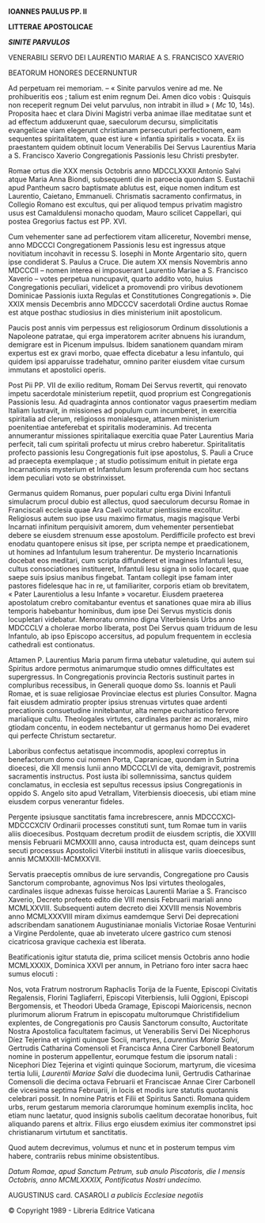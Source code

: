 **IOANNES PAULUS PP. II**

**LITTERAE** **APOSTOLICAE**

***SINITE PARVULOS***

VENERABILI SERVO DEI LAURENTIO MARIAE A S. FRANCISCO XAVERIO

BEATORUM HONORES DECERNUNTUR

Ad perpetuam rei memoriam. – « Sinite parvulos venire ad me. Ne prohibueritis eos ; talium est enim regnum Dei. Amen dico vobis : Quisquis non receperit regnum Dei velut parvulus, non intrabit in illud » ( *Mc* 10, 14s). Proposita haec et clara Divini Magistri verba animae illae meditatae sunt et ad effectum adduxerunt quae, saeculorum decursu, simplicitatis evangelicae viam elegerunt christianam persecuturi perfectionem, eam sequentes spiritalitatem, quae est iure « infantia spiritalis » vocata. Ex iis praestantem quidem obtinuit locum Venerabilis Dei Servus Laurentius Maria a S. Francisco Xaverio Congregationis Passionis Iesu Christi presbyter.

Romae ortus die XXX mensis Octobris anno MDCCLXXXII Antonio Salvi atque Maria Anna Biondi, subsequenti die in paroecia quondam S. Eustachii apud Pantheum sacro baptismate ablutus est, eique nomen inditum est Laurentio, Caietano, Emmanueli. Chrismatis sacramento confirmatus, in Collegio Romano est excultus, qui per aliquod tempus privatim magistro usus est Camaldulensi monacho quodam, Mauro scilicet Cappellari, qui postea Gregorius factus est PP. XVI.

Cum vehementer sane ad perfectiorem vitam alliceretur, Novembri mense, anno MDCCCI Congregationem Passionis Iesu est ingressus atque novitiatum incohavit in recessu S. Iosephi in Monte Argentario sito, quern ipse condiderat S. Paulus a Cruce. Die autem XX mensis Novembris anno MDCCCII – nomen interea ei imposuerant Laurentio Mariae a S. Francisco Xaverio – votes perpetua nuncupavit, quarto addito voto, huius Congregationis peculiari, videlicet a promovendi pro viribus devotionem Dominicae Passionis iuxta Regulas et Constitutiones Congregationis ». Die XXIX mensis Decembris anno MDCCCV sacerdotali Ordine auctus Romae est atque posthac studiosius in dies ministerium iniit apostolicum.

Paucis post annis vim perpessus est religiosorum Ordinum dissolutionis a Napoleone patratae, qui erga imperatorem acriter abnuens his iurandum, demigrare est in Picenum impulsus. Ibidem sanationem quandam miram expertus est ex gravi morbo, quae effecta dicebatur a Iesu infantulo, qui quidem ipsi apparuisse tradehatur, omnino pariter eiusdem vitae cursum immutans et apostolici operis.

Post Pii PP. VII de exilio reditum, Romam Dei Servus revertit, qui renovato impetu sacerdotale ministerium repetiit, quod proprium est Congregationis Passionis Iesu. Ad quadraginta annos contionator vagus praesertim mediam Italiam lustravit, in missiones ad populum cum incumberet, in exercitia spiritalia ad clerum, religiosos monialesque, attamen ministerium poenitentiae anteferebat et spiritalis moderaminis. Ad trecenta annumerantur missiones spiritaliaque exercitia quae Pater Laurentius Maria perfecit, tali cum spiritali profectu ut mirus crebro haberetur. Spiritalitatis profecto passionis Iesu Congregationis fuit ipse apostolus, S. Pauli a Cruce ad praecepta exemplaque ; at studio potissimum enituit in pietate erga Incarnationis mysterium et Infantulum Iesum proferenda cum hoc sectans idem peculiari voto se obstrinxisset.

Germanus quidem Romanus, puer populari cultu erga Divini Infantuli simulacrum procul dubio est allectus, quod saeculorum decursu Romae in Franciscali ecclesia quae Ara Caeli vocitatur pientissime excolitur. Religiosus autem suo ipse usu maximo firmatus, magis magisque Verbi Incarnati infinitum perquisivit amorem, dum vehementer persentiebat debere se eiusdem strenuum esse apostolum. Perdifficile profecto est brevi enodatu quantopere enisus sit ipse, per scripta nempe et praedicationem, ut homines ad Infantulum Iesum traherentur. De mysterio Incarnationis docebat eos meditari, cum scripta diffunderet et imagines Infantuli Iesu, cultus consociationes institueret, Infantuli Iesu signa in solio locaret, quae saepe suis ipsius manibus fingebat. Tantam collegit ipse famam inter pastores fidelesque hac in re, ut familiariter, corporis etiam ob brevitatem, « Pater Laurentiolus a Iesu Infante » vocaretur. Eiusdem praeterea apostolatum crebro comitabantur eventus et sanationes quae mira ab illius temporis habebantur hominibus, dum ipse Dei Servus mysticis donis locupletari videbatur. Memoratu omnino digna Viterbiensis Urbs anno MDCCCLV a cholerae morbo liberata, post Dei Servus quam triduum de Iesu Infantulo, ab ipso Episcopo accersitus, ad populum frequentem in ecclesia cathedrali est contionatus.

Attamen P. Laurentius Maria parum firma utebatur valetudine, qui autem sui Spiritus ardore permotus animarumque studio omnes difficultates est supergressus. In Congregationis provincia Rectoris sustinuit partes in compluribus recessibus, in Generali quoque domo Ss. Ioannis et Pauli Romae, et is suae religiosae Provinciae electus est pluries Consultor. Magna fait eiusdem admiratio propter ipsius strenuas virtutes quae ardenti precationis consuetudine innitebantur, alta nempe eucharistico fervore marialique cultu. Theologales virtutes, cardinales pariter ac morales, miro gtiodam concentu, in eodem nectebantur ut germanus homo Dei evaderet qui perfecte Christum sectaretur.

Laboribus confectus aetatisque incommodis, apoplexi correptus in benefactorum domo cui nomen Porta, Capranicae, quondam in Sutrina dioecesi, die XII mensis Iunii anno MDCCCLVI de vita, demigravit, postremis sacramentis instructus. Post iusta ibi sollemnissima, sanctus quidem conclamatus, in ecclesia est sepultus recessus ipsius Congregationis in oppido S. Angelo sito apud Vetrallam, Viterbiensis dioecesis, ubi etiam mine eiusdem corpus venerantur fideles.

Pergente ipsiusque sanctitatis fama increbrescere, annis MDCCCXCI­MDCCCXCIV Ordinarii processes constituti sunt, tum Romae tum in variis aliis dioecesibus. Postquam decretum prodiit de eiusdem scriptis, die XXVIII mensis Februarii MCMXXIII anno, causa introducta est, quam deinceps sunt secuti processus Apostolici Viterbii instituti in aliisque variis dioecesibus, annis MCMXXIII-MCMXXVII.

Servatis praeceptis omnibus de iure servandis, Congregatione pro Causis Sanctorum comprobante, agnovimus Nos Ipsi virtutes theologales, cardinales iisque adnexas fuisse heroicas Laurentii Mariae a S. Francisco Xaverio, Decreto profeeto edito die VIII mensis Februarii mariali anno MCMLXXVIII. Subsequenti autem decreto diei XXVIII mensis Novembris anno MCMLXXXVIII miram diximus eamdemque Servi Dei deprecationi adscribendam sanationem Augustinianae monialis Victoriae Rosae Venturini a Virgine Perdolente, quae ab inveterato ulcere gastrico cum stenosi cicatricosa gravique cachexia est liberata.

Beatificationis igitur statuta die, prima scilicet mensis Octobris anno hodie MCMLXXXIX, Dominica XXVI per annum, in Petriano foro inter sacra haec sumus elocuti :

Nos, vota Fratrum nostrorum Raphaclis Torija de la Fuente, Episcopi Civitatis Regalensis, Florini Tagliaferri, Episcopi Viterbiensis, Iulii Oggioni, Episcopi Bergomensis, et Theodori Ubeda Gramage, Episcopi Maioricensis, necnon plurimorum aliorum Fratrum in episcopatu multorumque Christifidelium explentes, de Congregationis pro Causis Sanctorum consulto, Auctoritate Nostra Apostolica facultatem facimus, ut Venerabilis Servi Dei Nicephorus Díez Tejerina et viginti quinque Socii, martyres, *Laurentius Maria Salvi*, Gertrudis Catharina Comensoli et Francisca Anna Cirer Carbonell Beatorum nomine in posterum appellentur, eorumque festum die ipsorum natali : Nicephori Díez Tejerina et viginti quinque Sociorum, martyrum, die vicesima tertia Iulii, *Laurentii Mariae Salvi* die duodecima Iunii, Gertrudis Catharinae Comensoli die decima octava Februarii et Franciscae Annae Cirer Carbonell die vicesima septima Februarii, in locis et modis iure statutis quotannis celebrari possit. In nomine Patris et Filii et Spiritus Sancti. Romana quidem urbs, rerum gestarum memoria clarorumque hominum exemplis inclita, hoc etiam nunc laetatur, quod insignis subolis caelitum decoratae honoribus, fuit aliquando parens et altrix. Filius ergo eiusdem eximius iter commonstret ipsi christianarum virtutum et sanctitatis.

Quod autem decrevimus, volumus et nunc et in posterum tempus vim habere, contrariis rebus minime obsistentibus.

*Datum Romae, apud Sanctum Petrum, sub anulo Piscatoris, die I mensis Octobris, anno MCMLXXXIX, Pontificatus Nostri undecimo.*

AUGUSTINUS card. CASAROLI *a publicis Ecclesiae negotiis*

© Copyright 1989 - Libreria Editrice Vaticana